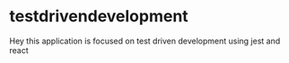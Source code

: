 # testdrivendevelopment
Hey this application is focused on test driven development using jest and react
